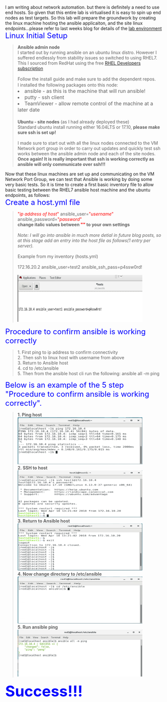 I am writing about network automation. but there is definitely a need
to use end hosts. So given that this entire lab is virtualised it is
easy to spin up end nodes as test targets. So this lab will prepare the groundwork by creating the linux machine hosting the ansible applicaiton, and the site linux endpoints...please refer to last weeks blog for details of the <a href="https://craigeowen.github.io/blog/2018/04/06/Lab-environment">lab environment</a><br>
<font size="5" color="blue">Linux Initial Setup</font>
<blockquote>
   <b>Ansible admin node</b><br>
   I started out by running ansible on an ubuntu linux distro. However I
   suffered endlessly from stability issues so switched to using RHEL7.
   This I sourced from RedHat using the free 
   <a href="https://developers.redhat.com/blog/2016/03/31/no-cost-rhel-developer-subscription-now-available/">RHEL Developers 
   subscription</a><br>
   <br>
   Follow the install guide and make sure to add the dependent repos.
   <br>
   I installed the following packages onto this node:
   <font size="3">
   <li>ansible - as this is the machine that will run ansible!</li>
   <li>putty - ssh client</li>
   <li>TeamViewer - allow remote control of the machine at a later date</li>
   </font>
   <br>
   <b>Ubuntu - site nodes</b> (as I had already deployed these)<br>
   Standard ubuntu install running either 16.04LTS or 17.10, <b>please make sure ssh is set up!</b><br>
   <br>
   I made sure to start out with all the linux nodes connected to the
   VM Network port group in order to carry out updates and quickly test
   ssh works between the ansible admin node and each of the site nodes. <br>
   <b>Once again! It is really important that ssh is working correctly as ansible will only communicate over ssh!!!</b><br>
</blockquote>
 
Now that these linux machines are set up and communicating on the VM Network Port Group, we can test that Ansible is working by doing some very basic tests. So it is time to create a first basic inventory file to allow basic testing between the RHEL7 ansible host machine and the ubuntu endpoints, as follows:<br>
<font size="5" color="blue">Create a host.yml file</font>
<blockquote>
<font color="red">"<i>ip address of host</i>"</font> ansible_user=<font color="red">"<i>username</i>"</font> ansible_password=<font color="red">"<i>password</i>"</font><br>
<b>change italic values between <font color="red">""</font> to your own settings</b><br>
<br>  
<i> Note: I will go into ansible in much more detial in future blog posts, so at this stage add an entry into the host file as follows(1 entry per server).</i><br>
<br> 
<!-- I should add a screeshot of hosts.yml -->
Example from my inventory (hosts.yml)<br>
<br>
172.16.20.2 ansible_user=test2 ansible_ssh_pass=p4ssw0rd!<br>
   <br>
<!-- screenshot to add above -->
<!-- <img src="img_girl.jpg" alt="Girl in a jacket" style="width:500px;height:600px;"> -->
<img src="/assets/lab1-hostsfile.PNG" alt="My hosts.yml Inventory File" style="width:400px;height:150px;">
</blockquote>
<!-- blank -->
<font size="5" color="blue">Procedure to confirm ansible is working correctly</font>
<blockquote>
1. First ping to ip address to confirm connectivity
<br>    
2. Then ssh to linux host with username from above
<br>    
3. Return to Ansible host
<br>    
4. cd to /etc/ansible
<br>    
5. Then from the ansible host cli run the following: ansible all -m ping
</blockquote>
<font size="5" color="blue">Below is an example of the 5 step "Procedure to confirm ansible is working correctly".</font>
<blockquote>
<b>1. Ping host</b><br>
<img src="/assets/lab1-ping.PNG" alt="Ping ubuntu endpoint" style="width:400px;height:150px;">
<br>
<b>2. SSH to host</b><br>
<img src="/assets/lab1-ssh.PNG" alt="SSH to ubuntu endpoint" style="width:400px;height:150px;">
<br>
<b>3. Return to Ansible host</b><br>
<img src="/assets/lab1-exit.PNG" alt="Return back to Ansible host" style="width:400px;height:150px;">
<br>
<b>4. Now change directory to /etc/ansible</b><br>
<img src="/assets/lab1-cd_to_ansible.PNG" alt="CD to /etc/ansible" style="width:400px;height:150px;">
<br>
<b>5. Run ansible ping</b><br>
<img src="/assets/lab1-ansible_ping.PNG" alt="Ansible Pingt" style="width:400px;height:150px;">
</blockquote>
<b><font size="10" color="blue">Success!!!</font></b>
<br>
